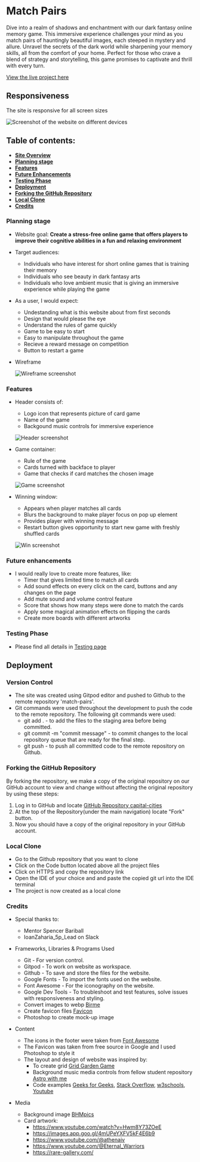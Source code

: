 # Match Pairs
Dive into a realm of shadows and enchantment with our dark fantasy online memory game.
This immersive experience challenges your mind as you match pairs of hauntingly beautiful images, each steeped in mystery and allure. Unravel the secrets of the dark world while sharpening your memory skills, all from the comfort of your home. Perfect for those who crave a blend of strategy and storytelling, this game promises to captivate and thrill with every turn.

[View the live project here](https://anna-exe.github.io/match-pairs/)

##  Responsiveness
The site is responsive for all screen sizes

![Screenshot of the website on different devices](assets/images/readme-images/mockup.png)


## Table of contents:
* [**Site Overview**](#site-overview)
* [**Planning stage**](#planning-stage)
* [**Features**](#features)
* [**Future Enhancements**](#future-enhancements)
* [**Testing Phase**](#testing-phase)
* [**Deployment**](#deployment)
* [**Forking the GitHub Repository**](#forking-the-gitHub-repository)
* [**Local Clone**](#local-clone)
* [**Credits**](#credits)

### Planning stage
* Website goal:
    **Create a stress-free online game that offers players to improve their cognitive abilities in a fun and relaxing environment**

* Target audiences:
    - Individuals who have interest for short online games that is training their memory
    - Individuals who see beauty in dark fantasy arts
    - Individuals who love ambient music that is giving an immersive experience while playing the game

* As a user, I would expect:
    - Undestanding what is this website about from first seconds
    - Design that would please the eye
    - Understand the rules of game quickly
    - Game to be easy to start
    - Easy to manipulate throughout the game
    - Recieve a reward message on competition
    - Button to restart a game

* Wireframe

    ![Wireframe screenshot](/assets/images/readme-images/wireframe.png)

### Features
* Header consists of:
    - Logo icon that represents picture of card game
    - Name of the game
    - Backgound music controls for immersive experience

    ![Header screenshot](/assets/images/readme-images/header.png)

* Game container:
    - Rule of the game
    - Cards turned with backface to player
    - Game that checks if card matches the chosen image
    
    ![Game screenshot](/assets/images/readme-images/game.png)

* Winning window:
    - Appears when player matches all cards
    - Blurs the background to make player focus on pop up element
    - Provides player with winning message
    - Restart button gives opportunity to start new game with freshly shuffled cards
    
    ![Win screenshot](/assets/images/readme-images/win.png)

### Future enhancements
* I would really love to create more features, like:
    - Timer that gives limited time to match all cards
    - Add sound effects on every click on the card, buttons and any changes on the page
    - Add mute sound and volume control feature
    - Score that shows how many steps were done to match the cards
    - Apply some magical animation effects on flipping the cards
    - Create more boards with different artworks


### Testing Phase
* Please find all details in [Testing page](/TESTING.md)

## Deployment

### Version Control
-   The site was created using Gitpod editor and pushed to Github to the remote repository 'match-pairs'.
-   Git commands were used throughout the development to push the code to the remote repository. The following git commands were used:
    -   git add . - to add the files to the staging area before being committed.
    -   git commit -m "commit message" - to commit changes to the local repository queue that are ready for the final step.
    -   git push - to push all committed code to the remote repository on Github.

### Forking the GitHub Repository
By forking the repository, we make a copy of the original repository on our GitHub account to view and change without affecting the original repository by using these steps:

1. Log in to GitHub and locate [GitHub Repository capital-cities](https://github.com/Anna-exe/match-pairs)
2. At the top of the Repository(under the main navigation) locate "Fork" button.
3. Now you should have a copy of the original repository in your GitHub account.

### Local Clone
-   Go to the Github repository that you want to clone
-   Click on the Code button located above all the project files
-   Click on HTTPS and copy the repository link
-   Open the IDE of your choice and and paste the copied git url into the IDE terminal
-   The project is now created as a local clone

### Credits
* Special thanks to:
    - Mentor Spencer Bariball
    - IoanZaharia_5p_Lead on Slack 

* Frameworks, Libraries & Programs Used

    - Git - For version control.
    - Gitpod - To work on website as workspace.
    - Github - To save and store the files for the website.
    - Google Fonts - To import the fonts used on the website.
    - Font Awesome - For the iconography on the website.
    - Google Dev Tools - To troubleshoot and test features, solve issues with responsiveness and 
    styling.
    - Convert images to webp [Birme](https://www.birme.net/)
    - Create favicon files [Favicon](https://favicon.io/)
    - Photoshop to create mock-up image

* Content
    -   The icons in the footer were taken from [Font Awesome](https://fontawesome.com/)
    -   The Favicon was taken from free source in Google and I used Photoshop to style it
    -   The layout and design of website was inspired by:
        - To create grid [Grid Garden Game](https://codepip.com/games/grid-garden/)
        - Background music media controls from fellow student repository [Astro with me](https://github.com/preeticancode/astro-with-me/)
        - Code examples [Geeks for Geeks](https://www.geeksforgeeks.org/), [Stack Overflow](https://stackoverflow.com/), [w3schools](https://www.w3schools.com/), [Youtube](https:/youtube.com/)

* Media
    - Background image [BHMpics](https://www.bhmpics.com/)
    - Card artwork: 
        - https://www.youtube.com/watch?v=Hwm8Y73ZOeE
        - https://images.app.goo.gl/4mUPeYXFV5kF4E6b9
        - https://www.youtube.com/@athenaiv
        - https://www.youtube.com/@Eternal_Warriors
        - https://rare-gallery.com/
